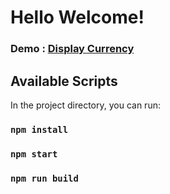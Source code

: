 # Hello Welcome!

### Demo : [Display Currency](https://displaycurrency.netlify.app/)

## Available Scripts

In the project directory, you can run:

### `npm install`

### `npm start`

### `npm run build`